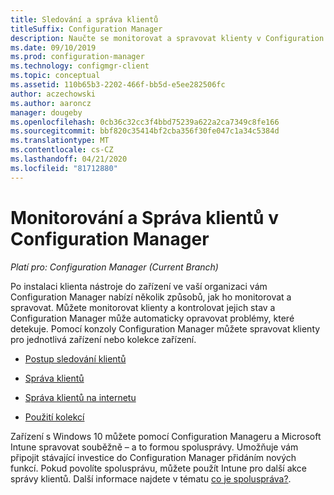 ```yaml
---
title: Sledování a správa klientů
titleSuffix: Configuration Manager
description: Naučte se monitorovat a spravovat klienty v Configuration Manager.
ms.date: 09/10/2019
ms.prod: configuration-manager
ms.technology: configmgr-client
ms.topic: conceptual
ms.assetid: 110b65b3-2202-466f-bb5d-e5ee282506fc
author: aczechowski
ms.author: aaroncz
manager: dougeby
ms.openlocfilehash: 0cb36c32cc3f4bbd75239a622a2ca7349c8fe166
ms.sourcegitcommit: bbf820c35414bf2cba356f30fe047c1a34c5384d
ms.translationtype: MT
ms.contentlocale: cs-CZ
ms.lasthandoff: 04/21/2020
ms.locfileid: "81712880"
---
```

# <a name="monitor-and-manage-clients-in-configuration-manager"></a>Monitorování a Správa klientů v Configuration Manager

*Platí pro: Configuration Manager (Current Branch)*

Po instalaci klienta nástroje do zařízení ve vaší organizaci vám Configuration Manager nabízí několik způsobů, jak ho monitorovat a spravovat. Můžete monitorovat klienty a kontrolovat jejich stav a Configuration Manager může automaticky opravovat problémy, které detekuje. Pomocí konzoly Configuration Manager můžete spravovat klienty pro jednotlivá zařízení nebo kolekce zařízení.  

- [Postup sledování klientů](monitor-clients.md)  

- [Správa klientů](manage-clients.md)  

- [Správa klientů na internetu](manage-clients-internet.md)

- [Použití kolekcí](collections/introduction-to-collections.md)

Zařízení s Windows 10 můžete pomocí Configuration Manageru a Microsoft Intune spravovat souběžně – a to formou spolusprávy. Umožňuje vám připojit stávající investice do Configuration Manager přidáním nových funkcí. Pokud povolíte spolusprávu, můžete použít Intune pro další akce správy klientů. Další informace najdete v tématu [co je spoluspráva?](../../../comanage/overview.md).
